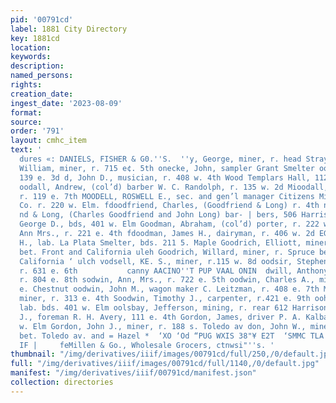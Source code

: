 ```yaml
---
pid: '00791cd'
label: 1881 City Directory
key: 1881cd
location: 
keywords: 
description: 
named_persons: 
rights: 
creation_date: 
ingest_date: '2023-08-09'
format: 
source: 
order: '791'
layout: cmhc_item
text: '                                                                           tse
  dures «: DANIELS, FISHER & G0.''S.  ''y, George, miner, r. head Stray-horse Bolightly,
  William, miner, r. 715 e¢. 5th onecke, John, sampler Grant Smelter ood, John, waiter,
  139 e. 3d d, John D., musician, r. 408 w. 4th Wood Templars Hall, 112 e. Chestnut
  oodall, Andrew, (col’d) barber W. C. Randolph, r. 135 w. 2d Mioodall, Louisa Mrs.,
  r. 119 e. 7th MOODELL, ROSWELL E., sec. and gen’l manager Citizens Min- ing Investment
  Co. r. 220 w. Elm. fdoodfriend, Charles, (Goodfriend & Long) r. 4th nw. cor. Poplar
  nd & Long, (Charles Goodfriend and John Long) bar- | bers, 506 Harrison av Goodhue,
  George D., bds, 401 w. Elm Goodman, Abraham, (col’d) porter, r. 222 w. Front Goodman,
  Ann Mrs., r. 221 e. 4th fdoodman, James H., dairyman, r. 406 w. 2d EGoodrich, Charles
  H., lab. La Plata Smelter, bds. 211 5. Maple Goodrich, Elliott, miner, r. Spruce
  bet. Front and California uleh Goodrich, Willard, miner, r. Spruce bet. Front and
  California ‘ ulch vodsell, KE. S., miner, r.115 w. 8d oodsir, Stephen R., engineer,
  r. 631 e. 6th           canny AACINO''T PUP VAAL ONIN  dwill, Anthony G., mine foreman,
  r. 804 e. 8th sodwin, Ann, Mrs., r. 722 e. 5th oodwin, Charles A., miner, bds. 523
  e. Chestnut oodwin, John M., wagon maker C. Leitzman, r. 408 e. 7th Moodwin, Timothy,
  miner, r. 313 e. 4th Soodwin, Timothy J., carpenter, r.421 e. 9th oohm, George,
  lab. bds. 401 w. Elm oolsbay, Jefferson, mining, r. rear 612 Harrison av don, Alfred
  J., foreman R. H. Avery, 111 e. 4th Gordon, James, driver P. A. Kalbaugh, r. 332
  w. Elm Gordon, John J., miner, r. 188 s. Toledo av don, John W., miner, r. ns. Chestnut
  bet. Toledo av. and = Hazel *  ‘XO ‘Od “PUG WXIS 38"¥ E2T  ‘SMMC TLA % STTVITIIAL
  IF |     feMillen & Go., Wholesale Grocers, ctnwsi"''s. '
thumbnail: "/img/derivatives/iiif/images/00791cd/full/250,/0/default.jpg"
full: "/img/derivatives/iiif/images/00791cd/full/1140,/0/default.jpg"
manifest: "/img/derivatives/iiif/00791cd/manifest.json"
collection: directories
---
```

